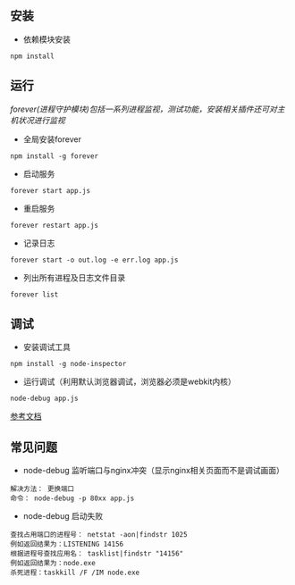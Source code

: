 ## 安装
- 依赖模块安装
```
npm install
```

## 运行

*forever(进程守护模块)包括一系列进程监视，测试功能，安装相关插件还可对主机状况进行监视*

- 全局安装forever
```
npm install -g forever
```

- 启动服务
```
forever start app.js
```

- 重启服务
```
forever restart app.js
```

- 记录日志
```
forever start -o out.log -e err.log app.js
```

- 列出所有进程及日志文件目录
```
forever list
```

## 调试

- 安装调试工具
```
npm install -g node-inspector
```

- 运行调试（利用默认浏览器调试，浏览器必须是webkit内核）
```
node-debug app.js
```
[参考文档](http://stackoverflow.com/questions/1911015/how-to-debug-node-js-applications)

## 常见问题

- node-debug 监听端口与nginx冲突（显示nginx相关页面而不是调试画面）
```
解决方法： 更换端口
命令： node-debug -p 80xx app.js
```

- node-debug 启动失败
```
查找占用端口的进程号： netstat -aon|findstr 1025
例如返回结果为：LISTENING 14156
根据进程号查找应用名： tasklist|findstr "14156"
例如返回结果为：node.exe
杀死进程：taskkill /F /IM node.exe
```
